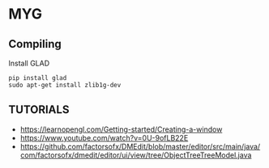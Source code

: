 # MYG


## Compiling

Install GLAD 

```
pip install glad
sudo apt-get install zlib1g-dev

```


## TUTORIALS

- https://learnopengl.com/Getting-started/Creating-a-window
- https://www.youtube.com/watch?v=0U-9ofLB22E
- https://github.com/factorsofx/DMEdit/blob/master/editor/src/main/java/com/factorsofx/dmedit/editor/ui/view/tree/ObjectTreeTreeModel.java